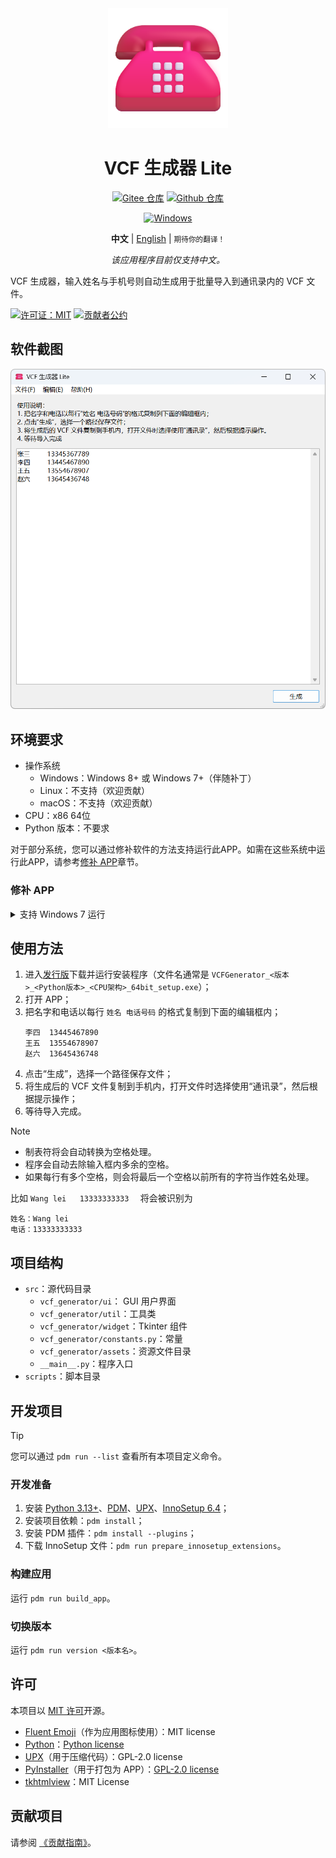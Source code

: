 <div align="center">
<img src="./docs/images/icon.png" width="192"/>

# VCF 生成器 Lite

[![Gitee 仓库](https://img.shields.io/badge/Gitee-仓库-C71D23?logo=gitee)](https://gitee.com/HelloTool/VCFGeneratorLiteForTkinter)
[![Github 仓库](https://img.shields.io/badge/Github-仓库-0969da?logo=github)](https://github.com/HelloTool/VCFGeneratorLiteForTkinter)

[![Windows](https://img.shields.io/badge/Windows-exe-%232863C5?logo=windows)][ReleaseInGitee]

**中文** |
[English](./README.md) |
<small>期待你的翻译！</small>

_该应用程序目前仅支持中文。_

</div>

VCF 生成器，输入姓名与手机号则自动生成用于批量导入到通讯录内的 VCF 文件。

[![许可证：MIT](https://img.shields.io/badge/许可证-MIT-green)](./LICENSE)
[![贡献者公约](https://img.shields.io/badge/贡献者公约-2.1-4baaaa.svg)](./CODE_OF_CONDUCT.zh.md)

## 软件截图

<img src="./docs/images/screenshots/Snipaste_2025-01-13_06-08-40.png" width="600" alt="Snipaste_2025-01-13_06-08-40.png" />

## 环境要求

- 操作系统
    - Windows：Windows 8+ 或 Windows 7+（伴随补丁）
    - Linux：不支持（欢迎贡献）
    - macOS：不支持（欢迎贡献）
- CPU：x86 64位
- Python 版本：不要求

对于部分系统，您可以通过修补软件的方法支持运行此APP。如需在这些系统中运行此APP，请参考[修补 APP](#修补-APP)章节。

### 修补 APP

<details>
<summary>支持 Windows 7 运行</summary>

1. 下载兼容 Windows 7 的 `python313.dll` 与 `api-ms-win-core-path-l1-1-0.dll`；
    - 您可以选择到 [PythonWin7](https://github.com/adang1345/PythonWin7) 仓库中下载这两个文件。
2. 安装软件，进入安装目录中 `_internal`，覆盖以上两个 DLL。

</details>

## 使用方法

1. 进入[发行版][ReleaseInGitee]下载并运行安装程序（文件名通常是
   `VCFGenerator_<版本>_<Python版本>_<CPU架构>_64bit_setup.exe`）；
2. 打开 APP；
3. 把名字和电话以每行 `姓名 电话号码` 的格式复制到下面的编辑框内；
    ```text
    李四	13445467890
    王五	13554678907
    赵六	13645436748
    ```
4. 点击“生成”，选择一个路径保存文件；
5. 将生成后的 VCF 文件复制到手机内，打开文件时选择使用“通讯录”，然后根据提示操作；
6. 等待导入完成。

> [!NOTE]
>
> - 制表符将会自动转换为空格处理。
> - 程序会自动去除输入框内多余的空格。
> - 如果每行有多个空格，则会将最后一个空格以前所有的字符当作姓名处理。
>
> 比如 ` Wang lei   13333333333   ` 将会被识别为
> ```text
> 姓名：Wang lei
> 电话：13333333333
> ```

## 项目结构

- `src`：源代码目录
    - `vcf_generator/ui`： GUI 用户界面
    - `vcf_generator/util`：工具类
    - `vcf_generator/widget`：Tkinter 组件
    - `vcf_generator/constants.py`：常量
    - `vcf_generator/assets`：资源文件目录
    - `__main__.py`：程序入口
- `scripts`：脚本目录

## 开发项目

> [!TIP]
>
> 您可以通过 `pdm run --list` 查看所有本项目定义命令。

### 开发准备

1. 安装 [Python 3.13+](https://www.python.org/)、[PDM](https://pdm-project.org/zh-cn/latest/)、[UPX](https://upx.github.io/)、[InnoSetup 6.4](https://jrsoftware.org/isinfo.php)；
2. 安装项目依赖：`pdm install`；
3. 安装 PDM 插件：`pdm install --plugins`；
4. 下载 InnoSetup 文件：`pdm run prepare_innosetup_extensions`。

### 构建应用

运行 `pdm run build_app`。

### 切换版本

运行 `pdm run version <版本名>`。

## 许可

本项目以 [MIT 许可](./LICENSE)开源。

- [Fluent Emoji](https://github.com/microsoft/fluentui-emoji)（作为应用图标使用）：MIT license
- [Python](https://www.python.org/)：[Python license](https://docs.python.org/3/license.html)
- [UPX](https://upx.github.io/)（用于压缩代码）：GPL-2.0 license
- [PyInstaller](https://pyinstaller.org/en/stable/)（用于打包为 APP）：[GPL-2.0 license](https://pyinstaller.org/en/stable/license.html)
- [tkhtmlview](https://github.com/bauripalash/tkhtmlview)：MIT License

## 贡献项目

请参阅 [《贡献指南》](./CONTRIBUTING.zh.md)。

[ReleaseInGitee]: https://gitee.com/HelloTool/VCFGeneratorLiteForTkinter/releases/latest
